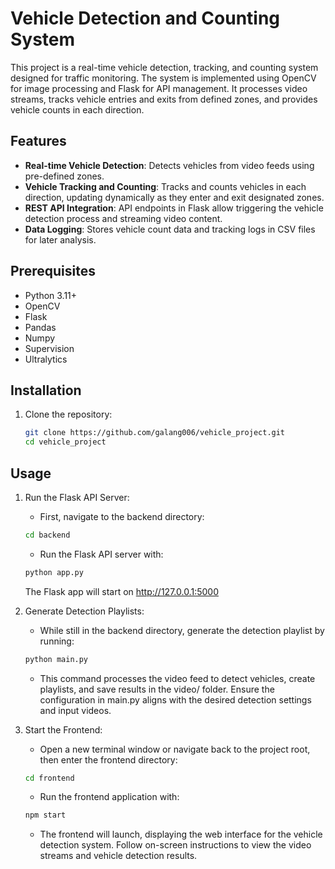 # Vehicle Detection and Counting System

This project is a real-time vehicle detection, tracking, and counting system designed for traffic monitoring. The system is implemented using OpenCV for image processing and Flask for API management. It processes video streams, tracks vehicle entries and exits from defined zones, and provides vehicle counts in each direction.

## Features

- **Real-time Vehicle Detection**: Detects vehicles from video feeds using pre-defined zones.
- **Vehicle Tracking and Counting**: Tracks and counts vehicles in each direction, updating dynamically as they enter and exit designated zones.
- **REST API Integration**: API endpoints in Flask allow triggering the vehicle detection process and streaming video content.
- **Data Logging**: Stores vehicle count data and tracking logs in CSV files for later analysis.

## Prerequisites

- Python 3.11+
- OpenCV
- Flask
- Pandas
- Numpy
- Supervision
- Ultralytics

## Installation

1. Clone the repository:
    ```sh
    git clone https://github.com/galang006/vehicle_project.git
    cd vehicle_project
    ```

## Usage

1. Run the Flask API Server:
    - First, navigate to the backend directory:
    ```sh
    cd backend
    ```
    - Run the Flask API server with:
    ```sh
    python app.py
    ```
    The Flask app will start on http://127.0.0.1:5000
   
2. Generate Detection Playlists:
    - While still in the backend directory, generate the detection playlist by running:
    ```sh
    python main.py
    ```
    - This command processes the video feed to detect vehicles, create playlists, and save results in the video/ folder. Ensure the configuration in main.py aligns with the desired detection settings and input videos.
  
3. Start the Frontend:
    - Open a new terminal window or navigate back to the project root, then enter the frontend directory:
    ```sh
    cd frontend
    ```
    - Run the frontend application with:
    ```sh
    npm start
    ```
    - The frontend will launch, displaying the web interface for the vehicle detection system. Follow on-screen instructions to view the video streams and vehicle detection results.
